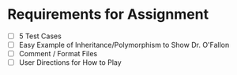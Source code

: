 # Requirements for Assignment
- [ ] 5 Test Cases
- [ ] Easy Example of Inheritance/Polymorphism to Show Dr. O'Fallon
- [ ] Comment / Format Files
- [ ] User Directions for How to Play
